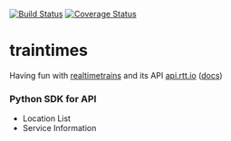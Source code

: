 [![Build Status](https://travis-ci.org/tomviner/traintimes.svg)](https://travis-ci.org/tomviner/traintimes) [![Coverage Status](https://coveralls.io/repos/tomviner/traintimes/badge.svg?branch=master&service=github)](https://coveralls.io/github/tomviner/traintimes?branch=master)

# traintimes
Having fun with [realtimetrains](http://www.realtimetrains.co.uk/) and its API [api.rtt.io](https://api.rtt.io/) ([docs](http://www.realtimetrains.co.uk/api))

### Python SDK for API

- Location List
- Service Information
